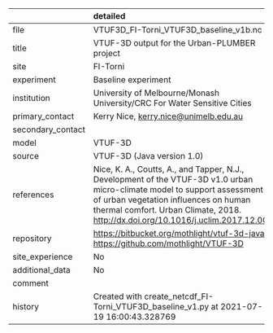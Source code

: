 |                   | detailed                                                                                                                                                                                                                                               |
|:------------------|:-------------------------------------------------------------------------------------------------------------------------------------------------------------------------------------------------------------------------------------------------------|
| file              | VTUF3D_FI-Torni_VTUF3D_baseline_v1b.nc                                                                                                                                                                                                                 |
| title             | VTUF-3D output for the Urban-PLUMBER project                                                                                                                                                                                                           |
| site              | FI-Torni                                                                                                                                                                                                                                               |
| experiment        | Baseline experiment                                                                                                                                                                                                                                    |
| institution       | University of Melbourne/Monash University/CRC For Water Sensitive Cities                                                                                                                                                                               |
| primary_contact   | Kerry Nice, kerry.nice@unimelb.edu.au                                                                                                                                                                                                                  |
| secondary_contact |                                                                                                                                                                                                                                                        |
| model             | VTUF-3D                                                                                                                                                                                                                                                |
| source            | VTUF-3D (Java version 1.0)                                                                                                                                                                                                                             |
| references        | Nice, K. A., Coutts, A., and Tapper, N.J., Development of the VTUF-3D v1.0 urban micro-climate model to support assessment of urban vegetation influences on human thermal comfort. Urban Climate, 2018. http://dx.doi.org/10.1016/j.uclim.2017.12.008 |
| repository        | https://bitbucket.org/mothlight/vtuf-3d-java/ https://github.com/mothlight/VTUF-3D                                                                                                                                                                     |
| site_experience   | No                                                                                                                                                                                                                                                     |
| additional_data   | No                                                                                                                                                                                                                                                     |
| comment           |                                                                                                                                                                                                                                                        |
| history           | Created with create_netcdf_FI-Torni_VTUF3D_baseline_v1.py at 2021-07-19 16:00:43.328769                                                                                                                                                                |
